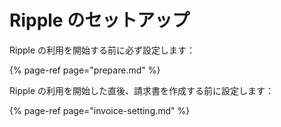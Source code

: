 # Ripple のセットアップ

Ripple の利用を開始する前に必ず設定します：

{% page-ref page="prepare.md" %}

Ripple の利用を開始した直後、請求書を作成する前に設定します：

{% page-ref page="invoice-setting.md" %}

